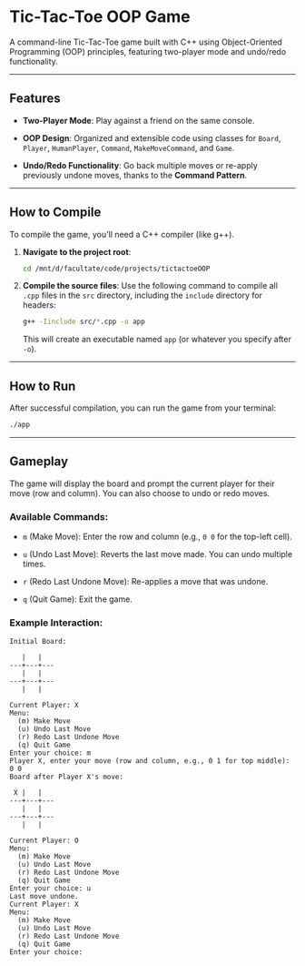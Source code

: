 # Tic-Tac-Toe OOP Game

A command-line Tic-Tac-Toe game built with C++ using Object-Oriented Programming (OOP) principles, featuring two-player mode and undo/redo functionality.

---

## Features

* **Two-Player Mode**: Play against a friend on the same console.

* **OOP Design**: Organized and extensible code using classes for `Board`, `Player`, `HumanPlayer`, `Command`, `MakeMoveCommand`, and `Game`.

* **Undo/Redo Functionality**: Go back multiple moves or re-apply previously undone moves, thanks to the **Command Pattern**.

---

## How to Compile

To compile the game, you'll need a C++ compiler (like g++).

1.  **Navigate to the project root**:

    ```bash
    cd /mnt/d/facultate/code/projects/tictactoeOOP
    ```

2.  **Compile the source files**:
    Use the following command to compile all `.cpp` files in the `src` directory, including the `include` directory for headers:

    ```bash
    g++ -Iinclude src/*.cpp -o app
    ```

    This will create an executable named `app` (or whatever you specify after `-o`).

---

## How to Run

After successful compilation, you can run the game from your terminal:

```bash
./app
```

---

## Gameplay

The game will display the board and prompt the current player for their move (row and column). You can also choose to undo or redo moves.

### Available Commands:

* `m` (Make Move): Enter the row and column (e.g., `0 0` for the top-left cell).

* `u` (Undo Last Move): Reverts the last move made. You can undo multiple times.

* `r` (Redo Last Undone Move): Re-applies a move that was undone.

* `q` (Quit Game): Exit the game.

### Example Interaction:

```
Initial Board:

   |   |
---+---+---
   |   |
---+---+---
   |   |

Current Player: X
Menu:
  (m) Make Move
  (u) Undo Last Move
  (r) Redo Last Undone Move
  (q) Quit Game
Enter your choice: m
Player X, enter your move (row and column, e.g., 0 1 for top middle): 0 0
Board after Player X's move:

 X |   |
---+---+---
   |   |
---+---+---
   |   |

Current Player: O
Menu:
  (m) Make Move
  (u) Undo Last Move
  (r) Redo Last Undone Move
  (q) Quit Game
Enter your choice: u
Last move undone.
Current Player: X
Menu:
  (m) Make Move
  (u) Undo Last Move
  (r) Redo Last Undone Move
  (q) Quit Game
Enter your choice:
